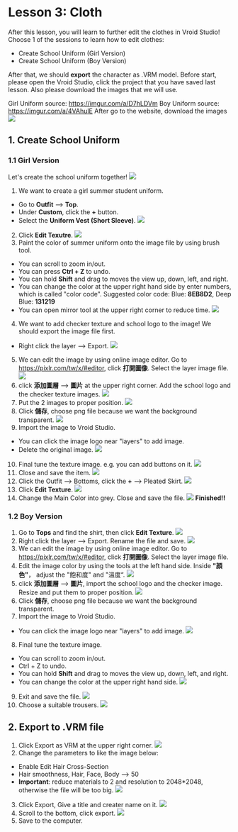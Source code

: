 # Lesson 3: Cloth
After this lesson, you will learn to further edit the clothes in Vroid Studio!
Choose 1 of the sessions to learn how to edit clothes:
- Create School Uniform (Girl Version)
- Create School Uniform (Boy Version)

After that, we should **export** the character as .VRM model.
Before start, please open the Vroid Studio, click the project that you have saved last lesson.
Also please download the images that we will use.

Girl Uniform source: https://imgur.com/a/D7hLDVm
Boy Uniform source: https://imgur.com/a/4VAhulE
After go to the website, download the images
![](\Lesson3\lesson3-27.png)
## 1. Create School Uniform

### 1.1 Girl Version
Let's create the school uniform together!
![](\Lesson3\lesson3-1.png)

1. We want to create a girl summer student uniform.
- Go to **Outfit** --> **Top**. 
- Under **Custom**, click the **+** button.
- Select the **Uniform Vest (Short Sleeve)**.
![](\Lesson3\lesson3-2.png)
2. Click **Edit Texutre**.
![](\Lesson3\lesson3-3.png)
3. Paint the color of summer uniform onto the image file by using brush tool.
- You can scroll to zoom in/out.
- You can press **Ctrl + Z** to undo.
- You can hold **Shift** and drag to moves the view up, down, left, and right. 
- You can change the color at the upper right hand side by enter numbers, which is called "color code".
Suggested color code: Blue: **8EB8D2**, Deep Blue: **131219**
- You can open mirror tool at the upper right corner to reduce time.
![](\Lesson3\lesson3-4.gif)
4. We want to add checker texture and school logo to the image! We should export the image file first.
- Right click the layer --> Export.
![](\Lesson3\lesson3-5.gif)
5. We can edit the image by using online image editor.
Go to https://pixlr.com/tw/x/#editor, click **打開圖像**. Select the layer image file.
![](\Lesson3\lesson3-5.5.gif)
6. click **添加圖層** --> **圖片** at the upper right corner. Add the school logo and the checker texture images.
![](\Lesson3\lesson3-6.gif)
7. Put the 2 images to proper position.
![](\Lesson3\lesson3-7.gif)
8. Click **儲存**, choose png file because we want the background transparent.
![](\Lesson3\lesson3-8.gif)
9. Import the image to Vroid Studio.
- You can click the image logo near "layers" to add image.
- Delete the original image.
![](\Lesson3\lesson3-9.gif)
10. Final tune the texture image. e.g. you can add buttons on it.
![](\Lesson3\lesson3-10.gif)
11. Close and save the item.
![](\Lesson3\lesson3-11.png)
12. Click the Outfit --> Bottoms, click the **+** --> Pleated Skirt.
![](\Lesson3\lesson3-11.5.png)
13. Click **Edit Texture**.
![](\Lesson3\lesson3-12.png)
14. Change the Main Color into grey. Close and save the file.
![](\Lesson3\lesson3-13.gif)
**Finished!!**

### 1.2 Boy Version
1. Go to **Tops** and find the shirt, then click **Edit Texture**.
![](\Lesson3\lesson3-14.png)
2. Right click the layer --> Export.
Rename the file and save.
![](\Lesson3\lesson3-15.gif)
3. We can edit the image by using online image editor.
Go to https://pixlr.com/tw/x/#editor, click **打開圖像**. Select the layer image file.
4. Edit the image color by using the tools at the left hand side.
Inside **"顔色"**， adjust the "飽和度" and "溫度“.
![](\Lesson3\lesson3-16.gif)
5. click **添加圖層** --> **圖片**, import the school logo and the checker image. Resize and put them to proper position.
![](\Lesson3\lesson3-17.gif)
6. Click **儲存**, choose png file because we want the background transparent.
7. Import the image to Vroid Studio.
- You can click the image logo near "layers" to add image.
![](\Lesson3\lesson3-18.gif)
8. Final tune the texture image.
- You can scroll to zoom in/out.
- Ctrl + Z to undo.
- You can hold **Shift** and drag to moves the view up, down, left, and right.
- You can change the color at the upper right hand side.
![](\Lesson3\lesson3-19.gif)
9. Exit and save the file.
![](\Lesson3\lesson3-20.png)
10. Choose a suitable trousers.
![](\Lesson3\lesson3-21.png)

## 2. Export to .VRM file
1. Click Export as VRM at the upper right corner.
![](\Lesson3\lesson3-22.png)
2. Change the parameters to like the image below:
- Enable Edit Hair Cross-Section
- Hair smoothness, Hair, Face, Body --> 50
- **Important**: reduce materials to 2 and resolution to 2048*2048, otherwise the file will be too big.
![](\Lesson3\lesson3-23.png)
3. Click Export, Give a title and creater name on it.
![](\Lesson3\lesson3-25.png)
4. Scroll to the bottom, click export.
![](\Lesson3\lesson3-26.png)
5. Save to the computer.
